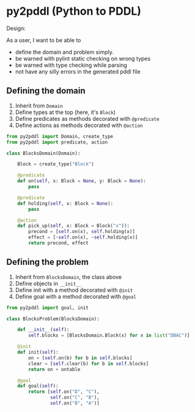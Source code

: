# py2pddl (Python to PDDL)

Design:

As a user, I want to be able to

* define the domain and problem simply.
* be warned with pylint static checking on wrong types
* be warned with type checking while parsing
* not have any silly errors in the generated pddl file

## Defining the domain

1. Inherit from `Domain`
2. Define types at the top (here, it's `Block`)
3. Define predicates as methods decorated with `@predicate`
4. Define actions as methods decorated with `@action`

```python
from py2pddl import Domain, create_type
from py2pddl import predicate, action

class BlocksDomain(Domain):

    Block = create_type("Block")

    @predicate
    def on(self, x: Block = None, y: Block = None):
        pass

    @predicate
    def holding(self, x: Block = None):
        pass

    @action
    def pick_up(self, x: Block = Block("x")):
        precond = [self.on(x), self.holding(x)]
        effect = [~self.on(x), ~self.holding(x)]
        return precond, effect
```

## Defining the problem

1. Inherit from `BlocksDomain`, the class above
2. Define objects in `__init__`
3. Define init with a method decorated with `@init`
4. Define goal with a method decorated with `@goal`

```python
from py2pddl import goal, init

class BlocksProblem(BlocksDomain):

    def __init__(self):
        self.blocks = [BlocksDomain.Block(x) for x in list("DBAC")]

    @init
    def init(self):
        on = [self.on(b) for b in self.blocks]
        clear = [self.clear(b) for b in self.blocks]
        return on + ontable

    @goal
    def goal(self):
        return [self.on("D", "C"),
                self.on("C", "B"),
                self.on("B", "A")]
```
